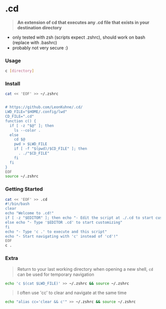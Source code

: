 # .cd
> **An extension of cd that executes any .cd file that exists in your destination directory**
- only tested with zsh (scripts expect .zshrc), should work on bash (replace with .bashrc)
- probably not very secure :}

### Usage
```bash
c [directory]
```

### Install
```bash
cat << 'EOF' >> ~/.zshrc


# https://github.com/LeonKuhne/.cd/
LWD_FILE="$HOME/.config/lwd"
CD_FILE=".cd"
function c() {
  if [ -z "$@" ]; then
    ls --color .
  else 
    cd $@
    pwd > $LWD_FILE
    if [ -f "$(pwd)/$CD_FILE" ]; then
      . ./"$CD_FILE"
    fi
  fi
}
EOF
source ~/.zshrc
```

### Getting Started
```bash
cat << 'EOF' >> .cd
#!/bin/bash
clear
echo "Welcome to .cd!"
if [ -z "$EDITOR" ]; then echo "- Edit the script at ./.cd to start customizing"
else echo "- Type '$EDITOR .cd' to start customizing"
fi
echo "- Type 'c .' to execute and this script"
echo "- Start navigating with 'c' instead of 'cd'!"
EOF
c .
```

### Extra
> Return to your last working directory when opening a new shell, `cd` can be used for temporary navigation
```bash
echo 'c $(cat $LWD_FILE)' >> ~/.zshrc && source ~/.zshrc
```
> I often use 'cc' to clear and navigate at the same time
```bash
echo "alias cc='clear && c'" >> ~/.zshrc && source ~/.zshrc
```
